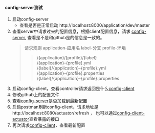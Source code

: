 
#### config-server测试  

1. 启动config-server
   - 查看是否是正常启动 http://localhost:8000/application/dev/master  
2. 查看server中请求过来的配置信息，根据client配置信息，请求 
[config-server](http://localhost:8000/config-client/dev/master),
查看是不是和github是的信息是一致的。
    > 请求规则 application-应用名 label-分支 profile-环境
    >> /{application}/{profile}/{label}  
    >> /{application}-{profile}.yml  
    >> /{label}/{application}-{profile}.yml  
    >> /{application}-{profile}.properties  
    >> /{label}/{application}-{profile}.properties    
3. 启动config-client，查看controller请求返回是什么[config-client](http://localhost:8080/info)
4. 修改github上的配置文件
5. 查看[config-server](http://localhost:8000/config-client/dev/master)是否加载到最新配置
6. 启动postman刷新config-client，请求地址是 http://localhost:8080/actuator/refresh ，
也可以通过[config-client-actuator](http//localhost:8080/actuator)查看暴露的接口
7. 再次请求[config-client](http://localhost:8080/info)，查看最新配置
